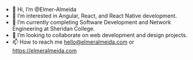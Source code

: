 - 👋 Hi, I’m @Elmer-Almeida
- 👀 I’m interested in Angular, React, and React Native development.
- 🌱 I’m currently completing Software Development and Network Engineering at Sheridan College.
- 💞️ I’m looking to collaborate on web development and design projects.
- 📫 How to reach me hello@elmeralmeida.com or https://elmeralmeida.com

<!---
Elmer-Almeida/Elmer-Almeida is a ✨ special ✨ repository because its `README.md` (this file) appears on your GitHub profile.
You can click the Preview link to take a look at your changes.
--->
